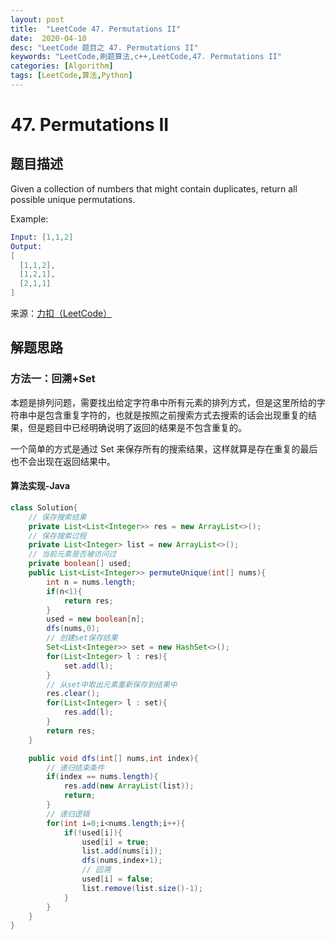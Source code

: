 ```yaml
---
layout: post
title:  "LeetCode 47. Permutations II"
date:  2020-04-10
desc: "LeetCode 题目之 47. Permutations II"
keywords: "LeetCode,刷题算法,c++,LeetCode,47. Permutations II"
categories: [Algorithm]
tags: [LeetCode,算法,Python]
---
```

# 47. Permutations II

## 题目描述

Given a collection of numbers that might contain duplicates, return all possible unique permutations.

Example:

```s
Input: [1,1,2]
Output:
[
  [1,1,2],
  [1,2,1],
  [2,1,1]
]
```

来源：[力扣（LeetCode）](https://leetcode-cn.com/problems/permutations-ii)

## 解题思路

### 方法一：回溯+Set

本题是排列问题，需要找出给定字符串中所有元素的排列方式，但是这里所给的字符串中是包含重复字符的，也就是按照之前搜索方式去搜索的话会出现重复的结果，但是题目中已经明确说明了返回的结果是不包含重复的。

一个简单的方式是通过 Set 来保存所有的搜索结果，这样就算是存在重复的最后也不会出现在返回结果中。

#### 算法实现-Java

```java
class Solution{
    // 保存搜索结果
    private List<List<Integer>> res = new ArrayList<>();
    // 保存搜索过程
    private List<Integer> list = new ArrayList<>();
    // 当前元素是否被访问过
    private boolean[] used;
    public List<List<Integer>> permuteUnique(int[] nums){
        int n = nums.length;
        if(n<1){
            return res;
        }
        used = new boolean[n];
        dfs(nums,0);
        // 创建set保存结果
        Set<List<Integer>> set = new HashSet<>();
        for(List<Integer> l : res){
            set.add(l);
        }
        // 从set中取出元素重新保存到结果中
        res.clear();
        for(List<Integer> l : set){
            res.add(l);
        }
        return res;
    }

    public void dfs(int[] nums,int index){
        // 递归结束条件
        if(index == nums.length){
            res.add(new ArrayList(list));
            return;
        }
        // 递归逻辑
        for(int i=0;i<nums.length;i++){
            if(!used[i]){
                used[i] = true;
                list.add(nums[i]);
                dfs(nums,index+1);
                // 回溯
                used[i] = false;
                list.remove(list.size()-1);
            }
        }
    }
}
```